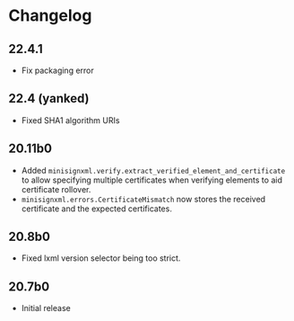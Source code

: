 # Changelog

## 22.4.1

* Fix packaging error

## 22.4 (yanked)

* Fixed SHA1 algorithm URIs

## 20.11b0

* Added `minisignxml.verify.extract_verified_element_and_certificate` to allow specifying multiple certificates when verifying elements to aid certificate rollover.
* `minisignxml.errors.CertificateMismatch` now stores the received certificate and the expected certificates.

## 20.8b0

* Fixed lxml version selector being too strict.

## 20.7b0

* Initial release
